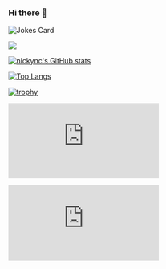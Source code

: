### Hi there 👋

![Jokes Card](https://readme-jokes.vercel.app/api)

![](https://komarev.com/ghpvc/?username=nickync)

[![nickync's GitHub stats](https://github-readme-stats.vercel.app/api?username=nickync&show_icons=true&theme=blue-green)](https://github.com/anuraghazra/github-readme-stats)

[![Top Langs](https://github-readme-stats.vercel.app/api/top-langs/?username=nickync&hide=roff,html,Jupyter%20Notebook,&langs_count=8&layout=compact&theme=blue-green)](https://github.com/anuraghazra/github-readme-stats)

[![trophy](https://github-profile-trophy.vercel.app/?username=nickync)](https://github.com/ryo-ma/github-profile-trophy)


[![GitHub license](https://badgen.net/github/license/Naereen/Strapdown.js)](https://github.com/Naereen/StrapDown.js/blob/master/LICENSE)

[![GitHub stars](https://badgen.net/github/stars/Naereen/Strapdown.js)](https://GitHub.com/Naereen/StrapDown.js/stargazers/)

<!--
**nickync/nickync** is a ✨ _special_ ✨ repository because its `README.md` (this file) appears on your GitHub profile.

Here are some ideas to get you started:

- 🔭 I’m currently working on ...
- 🌱 I’m currently learning ...
- 👯 I’m looking to collaborate on ...
- 🤔 I’m looking for help with ...
- 💬 Ask me about ...
- 📫 How to reach me: ...
- 😄 Pronouns: ...
- ⚡ Fun fact: ...
-->
